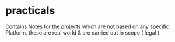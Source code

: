# practicals
Contains Notes for the projects which are not based on any specific Platform, these are real world &amp; are carried out in scope ( legal ).
